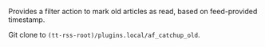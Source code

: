 Provides a filter action to mark old articles as read, based on feed-provided timestamp.

Git clone to ``(tt-rss-root)/plugins.local/af_catchup_old``.
